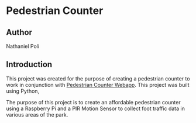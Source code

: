 # Pedestrian Counter

## Author
Nathaniel Poli

## Introduction

This project was created for the purpose of creating a pedestrian counter to work in conjunction with [Pedestrian Counter Webapp](http://github.com/njpoli/ddd-pedestrian-counter-webapp).  This project was built using Python, <br>

The purpose of this project is to create an affordable pedestrian counter using a Raspberry Pi and a PIR Motion Sensor to collect foot traffic data in various areas of the park.


